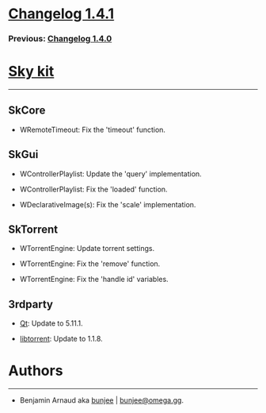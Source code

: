 # [Changelog 1.4.1](http://omega.gg/Sky/changes/1.4.1.html)

### Previous: [Changelog 1.4.0](1.4.0.html)

# [Sky kit](http://omega.gg/Sky)
---

## SkCore

- WRemoteTimeout: Fix the 'timeout' function.


## SkGui

- WControllerPlaylist: Update the 'query' implementation.

- WControllerPlaylist: Fix the 'loaded' function.

- WDeclarativeImage(s): Fix the 'scale' implementation.


## SkTorrent

- WTorrentEngine: Update torrent settings.

- WTorrentEngine: Fix the 'remove' function.

- WTorrentEngine: Fix the 'handle id' variables.


## 3rdparty

- [Qt](http://download.qt.io/official_releases/qt): Update to 5.11.1.

- [libtorrent](http://github.com/arvidn/libtorrent): Update to 1.1.8.


# Authors
---

- Benjamin Arnaud aka [bunjee](http://bunjee.me) | <bunjee@omega.gg>.
